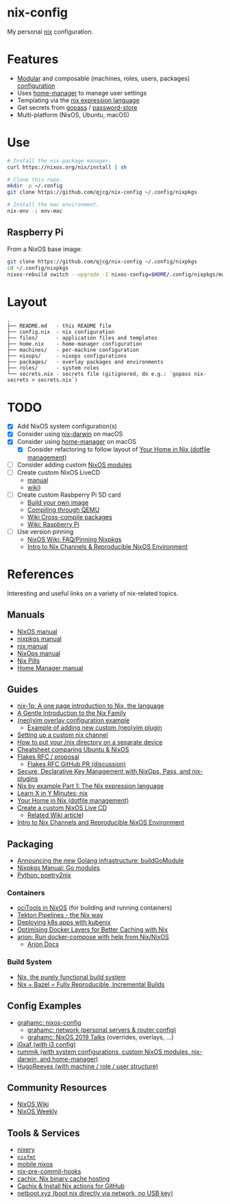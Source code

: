 # nix-config

My personal [nix](https://nixos.org/nix/) configuration.


# Features

- [Modular](https://nixos.org/nixos/manual/index.html#sec-modularity) and composable (machines, roles, users, packages) [configuration](https://nixos.org/nixos/manual/index.html#ch-configuration)
- Uses [home-manager](https://github.com/rycee/home-manager) to manage user settings
- Templating via the [nix expression language](https://nixos.org/nix/manual/#ch-expression-language)
- Get secrets from [gopass](https://www.gopass.pw/) / [password-store](https://www.passwordstore.org/)
- Multi-platform (NixOS, Ubuntu, macOS)


# Use

```sh
# Install the nix package manager.
curl https://nixos.org/nix/install | sh

# Clone this repo.
mkdir -p ~/.config
git clone https://github.com/qjcg/nix-config ~/.config/nixpkgs

# Install the mac environment.
nix-env -i env-mac
```

## Raspberry Pi

From a NixOS base image:

```sh
git clone https://github.com/qjcg/nix-config ~/.config/nixpkgs
cd ~/.config/nixpkgs
nixos-rebuild switch --upgrade -I nixos-config=$HOME/.config/nixpkgs/machines/rpi3/configuration.nix

```


# Layout

```
.
├── README.md   - this README file
├── config.nix  - nix configuration
├── files/      - application files and templates
├── home.nix    - home-manager configuration
├── machines/   - per-machine configuration
├── nixops/     - nixops configurations
├── packages/   - overlay packages and environments
├── roles/      - system roles
└── secrets.nix - secrets file (gitignored, do e.g.: `gopass nix-secrets > secrets.nix`)
```


# TODO

- [x] Add NixOS system configuration(s)
- [x] Consider using [nix-darwin](https://github.com/LnL7/nix-darwin) on macOS
- [x] Consider using [home-manager](https://github.com/rycee/home-manager) on macOS
	- [x] Consider refactoring to follow layout of [Your Home in Nix (dotfile management)](https://hugoreeves.com/posts/2019/nix-home/)
- [ ] Consider adding custom [NixOS modules](https://nixos.org/nixos/manual/index.html#sec-writing-modules)
- [ ] Create custom NixOS LiveCD
	- [manual](https://nixos.org/nixos/manual/index.html#sec-building-cd)
	- [wiki](https://nixos.wiki/wiki/Creating_a_NixOS_live_CD))
- [ ] Create custom Rasbperry Pi SD card
	- [Build your own image](https://nixos.wiki/wiki/NixOS_on_ARM#Build_your_own_image)
	- [Compiling through QEMU](https://nixos.wiki/wiki/NixOS_on_ARM#Compiling_through_QEMU)
	- [Wiki Cross-compile packages](https://nixos.wiki/wiki/Cheatsheet#Cross-compile_packages)
	- [Wiki: Raspberry Pi](https://nixos.wiki/wiki/NixOS_on_ARM/Raspberry_Pi)
- [ ] Use version pinning
	- [NixOS Wiki: FAQ/Pinning Nixpkgs](https://nixos.wiki/wiki/FAQ/Pinning_Nixpkgs)
	- [Intro to Nix Channels & Reproducible NixOS Environment](https://matrix.ai/blog/intro-to-nix-channels-and-reproducible-nixos-environment/)


# References

Interesting and useful links on a variety of nix-related topics.

## Manuals

- [NixOS manual](https://nixos.org/nixos/manual/)
- [nixpkgs manual](https://nixos.org/nixpkgs/manual/)
- [nix manual](https://nixos.org/nix/manual/)
- [NixOps manual](https://nixos.org/nixops/manual/)
- [Nix Pills](https://nixos.org/nixos/nix-pills/)
- [Home Manager manual](https://rycee.gitlab.io/home-manager/index.html)

## Guides

- [nix-1p: A one page introduction to Nix, the language](https://github.com/tazjin/nix-1p)
- [A Gentle Introduction to the Nix Family](https://ebzzry.io/en/nix/)
- [(neo)vim overlay configuration example](https://nixos.wiki/wiki/Vim#Custom_setup_without_using_Home_Manager)
	- [Example of adding new custom (neo)vim plugin](https://nixos.wiki/wiki/Vim#Add_a_new_custom_plugin_to_the_users_packages)
- [Setting up a custom nix channel](https://savanni.luminescent-dreams.com/2019/09/13/nix-channel/)
- [How to put your /nix directory on a separate device](https://cs-syd.eu/posts/2019-09-14-nix-on-seperate-device)
- [Cheatsheet comparing Ubuntu & NixOS](https://nixos.wiki/wiki/Cheatsheet)
- [Flakes RFC / proposal](https://github.com/tweag/rfcs/blob/flakes/rfcs/0049-flakes.md)
	- [Flakes RFC GitHub PR (discussion)](https://github.com/NixOS/rfcs/pull/49)
- [Secure, Declarative Key Management with NixOps, Pass, and nix-plugins](https://elvishjerricco.github.io/2018/06/24/secure-declarative-key-management.html)
- [Nix by example Part 1: The Nix expression language](https://medium.com/@MrJamesFisher/nix-by-example-a0063a1a4c55)
- [Learn X in Y Minutes: nix](https://learnxinyminutes.com/docs/nix/)
- [Your Home in Nix (dotfile management)](https://hugoreeves.com/posts/2019/nix-home/)
- [Create a custom NixOS Live CD](https://nixos.org/nixos/manual/index.html#sec-building-cd)
	- [Related Wiki article](https://nixos.wiki/wiki/Creating_a_NixOS_live_CD))
- [Intro to Nix Channels and Reproducible NixOS Environment](https://matrix.ai/blog/intro-to-nix-channels-and-reproducible-nixos-environment/)

## Packaging

- [Announcing the new Golang infrastructure: buildGoModule](https://kalbas.it/2019/03/17/announcing-the-new-golang-infrastructure-buildgomodule/)
- [Nixpkgs Manual: Go modules](https://nixos.org/nixpkgs/manual/#ssec-go-modules)
- [Python: poetry2nix](https://github.com/nix-community/poetry2nix)

### Containers

- [ociTools in NixOS](https://spacekookie.de/blog/ocitools-in-nixos/) (for building and running containers)
- [Tekton Pipelines - the Nix way](https://lewo.abesis.fr/posts/2019-09-30-tekton-pipelines-the-nix-way.html)
- [Deploying k8s apps with kubenix](https://zimbatm.com/deploying-k8s-apps-with-kubenix/)
- [Optimising Docker Layers for Better Caching with Nix](https://grahamc.com/blog/nix-and-layered-docker-images)
- [arion: Run docker-compose with help from Nix/NixOS](https://github.com/hercules-ci/arion)
	- [Arion Docs](https://docs.hercules-ci.com/arion/)

### Build System

- [Nix, the purely functional build system](http://www.boronine.com/2018/02/02/Nix/)
- [Nix + Bazel = Fully Reproducible, Incremental Builds](https://www.tweag.io/posts/2018-03-15-bazel-nix.html)


## Config Examples

- [grahamc: nixos-config](https://github.com/grahamc/nixos-config)
	- [grahamc: network (personal servers & router config)](https://github.com/grahamc/network)
	- [grahamc: NixOS 2019 Talks](https://github.com/grahamc/talks) (overrides, overlays, ...)
- [j0xaf (with i3 config)](https://github.com/j0xaf/dotfiles/blob/master/.config/nixpkgs/home.nix)
- [rummik (with system configurations, custom NixOS modules, nix-darwin, and home-manager)](https://github.com/rummik/nixos-config)
- [HugoReeves (with machine / role / user structure)](https://github.com/HugoReeves/nix-home/)

## Community Resources

- [NixOS Wiki](https://nixos.wiki/)
- [NixOS Weekly](https://weekly.nixos.org/)

## Tools & Services

- [nixery](https://nixery.dev/)
- [`nixfmt`](https://github.com/serokell/nixfmt)
- [mobile nixos](https://github.com/samueldr/mobile-nixos/)
- [nix-pre-commit-hooks](https://github.com/hercules-ci/nix-pre-commit-hooks)
- [cachix: Nix binary cache hosting](https://cachix.org/)
- [Cachix & Install Nix actions for GitHub](https://discourse.nixos.org/t/cachix-nix-install-actions-for-github/4242/2)
- [netboot.xyz (boot nix directly via network, no USB key)](https://github.com/antonym/netboot.xyz)
